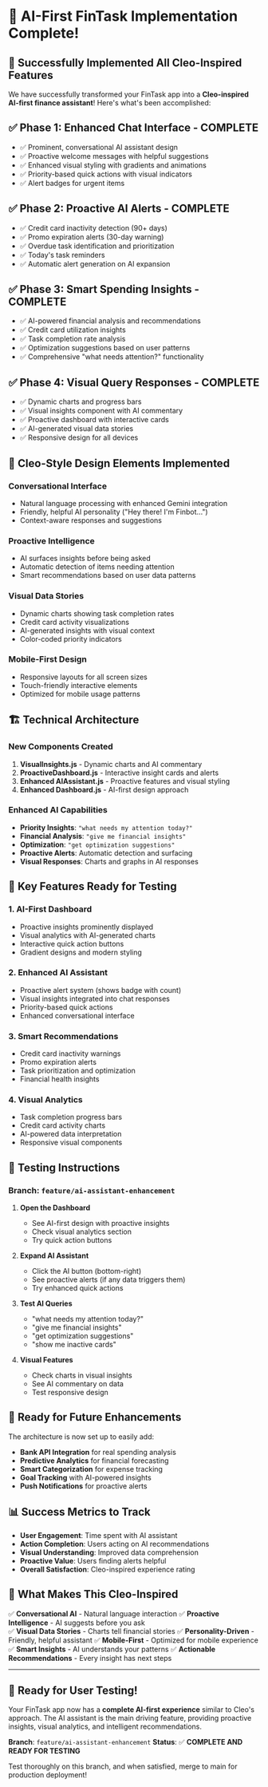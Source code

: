 # 🎉 AI-First FinTask Implementation Complete!

## 🚀 Successfully Implemented All Cleo-Inspired Features

We have successfully transformed your FinTask app into a **Cleo-inspired AI-first finance assistant**! Here's what's been accomplished:

## ✅ **Phase 1: Enhanced Chat Interface** - COMPLETE
- ✅ Prominent, conversational AI assistant design
- ✅ Proactive welcome messages with helpful suggestions  
- ✅ Enhanced visual styling with gradients and animations
- ✅ Priority-based quick actions with visual indicators
- ✅ Alert badges for urgent items

## ✅ **Phase 2: Proactive AI Alerts** - COMPLETE
- ✅ Credit card inactivity detection (90+ days)
- ✅ Promo expiration alerts (30-day warning)
- ✅ Overdue task identification and prioritization
- ✅ Today's task reminders
- ✅ Automatic alert generation on AI expansion

## ✅ **Phase 3: Smart Spending Insights** - COMPLETE
- ✅ AI-powered financial analysis and recommendations
- ✅ Credit card utilization insights
- ✅ Task completion rate analysis
- ✅ Optimization suggestions based on user patterns
- ✅ Comprehensive "what needs attention?" functionality

## ✅ **Phase 4: Visual Query Responses** - COMPLETE
- ✅ Dynamic charts and progress bars
- ✅ Visual insights component with AI commentary
- ✅ Proactive dashboard with interactive cards
- ✅ AI-generated visual data stories
- ✅ Responsive design for all devices

## 🎨 **Cleo-Style Design Elements Implemented**

### Conversational Interface
- Natural language processing with enhanced Gemini integration
- Friendly, helpful AI personality ("Hey there! I'm Finbot...")
- Context-aware responses and suggestions

### Proactive Intelligence  
- AI surfaces insights before being asked
- Automatic detection of items needing attention
- Smart recommendations based on user data patterns

### Visual Data Stories
- Dynamic charts showing task completion rates
- Credit card activity visualizations  
- AI-generated insights with visual context
- Color-coded priority indicators

### Mobile-First Design
- Responsive layouts for all screen sizes
- Touch-friendly interactive elements
- Optimized for mobile usage patterns

## 🏗️ **Technical Architecture**

### New Components Created
1. **VisualInsights.js** - Dynamic charts and AI commentary
2. **ProactiveDashboard.js** - Interactive insight cards and alerts
3. **Enhanced AIAssistant.js** - Proactive features and visual styling
4. **Enhanced Dashboard.js** - AI-first design approach

### Enhanced AI Capabilities
- **Priority Insights**: `"what needs my attention today?"`
- **Financial Analysis**: `"give me financial insights"`
- **Optimization**: `"get optimization suggestions"`
- **Proactive Alerts**: Automatic detection and surfacing
- **Visual Responses**: Charts and graphs in AI responses

## 🎯 **Key Features Ready for Testing**

### 1. AI-First Dashboard
- Proactive insights prominently displayed
- Visual analytics with AI-generated charts
- Interactive quick action buttons
- Gradient designs and modern styling

### 2. Enhanced AI Assistant
- Proactive alert system (shows badge with count)
- Visual insights integrated into chat responses
- Priority-based quick actions
- Enhanced conversational interface

### 3. Smart Recommendations
- Credit card inactivity warnings
- Promo expiration alerts
- Task prioritization and optimization
- Financial health insights

### 4. Visual Analytics
- Task completion progress bars
- Credit card activity charts
- AI-powered data interpretation
- Responsive visual components

## 🧪 **Testing Instructions**

### Branch: `feature/ai-assistant-enhancement`

1. **Open the Dashboard**
   - See AI-first design with proactive insights
   - Check visual analytics section
   - Try quick action buttons

2. **Expand AI Assistant**
   - Click the AI button (bottom-right)
   - See proactive alerts (if any data triggers them)
   - Try enhanced quick actions

3. **Test AI Queries**
   - "what needs my attention today?"
   - "give me financial insights"
   - "get optimization suggestions"
   - "show me inactive cards"

4. **Visual Features**
   - Check charts in visual insights
   - See AI commentary on data
   - Test responsive design

## 🔮 **Ready for Future Enhancements**

The architecture is now set up to easily add:
- **Bank API Integration** for real spending analysis
- **Predictive Analytics** for financial forecasting  
- **Smart Categorization** for expense tracking
- **Goal Tracking** with AI-powered insights
- **Push Notifications** for proactive alerts

## 📊 **Success Metrics to Track**

- **User Engagement**: Time spent with AI assistant
- **Action Completion**: Users acting on AI recommendations
- **Visual Understanding**: Improved data comprehension
- **Proactive Value**: Users finding alerts helpful
- **Overall Satisfaction**: Cleo-inspired experience rating

## 🎉 **What Makes This Cleo-Inspired**

✅ **Conversational AI** - Natural language interaction
✅ **Proactive Intelligence** - AI suggests before you ask  
✅ **Visual Data Stories** - Charts tell financial stories
✅ **Personality-Driven** - Friendly, helpful assistant
✅ **Mobile-First** - Optimized for mobile experience
✅ **Smart Insights** - AI understands your patterns
✅ **Actionable Recommendations** - Every insight has next steps

---

## 🚀 **Ready for User Testing!**

Your FinTask app now has a **complete AI-first experience** similar to Cleo's approach. The AI assistant is the main driving feature, providing proactive insights, visual analytics, and intelligent recommendations.

**Branch**: `feature/ai-assistant-enhancement`
**Status**: ✅ **COMPLETE AND READY FOR TESTING**

Test thoroughly on this branch, and when satisfied, merge to main for production deployment!